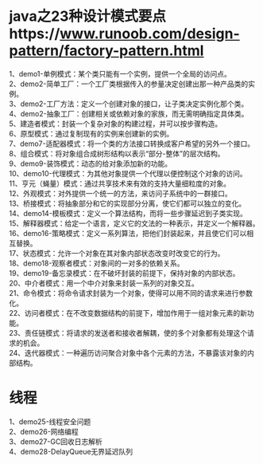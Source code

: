 # java之23种设计模式要点https://www.runoob.com/design-pattern/factory-pattern.html              
1、demo1-单例模式：某个类只能有一个实例，提供一个全局的访问点。       
2、demo2-简单工厂：一个工厂类根据传入的参量决定创建出那一种产品类的实例。      
3、demo2-工厂方法：定义一个创建对象的接口，让子类决定实例化那个类。     
4、demo2-抽象工厂：创建相关或依赖对象的家族，而无需明确指定具体类。     
5、建造者模式：封装一个复杂对象的构建过程，并可以按步骤构造。     
6、原型模式：通过复制现有的实例来创建新的实例。        
7、demo7-适配器模式：将一个类的方法接口转换成客户希望的另外一个接口。    
8、组合模式：将对象组合成树形结构以表示“部分-整体”的层次结构。   
9、demo9-装饰模式：动态的给对象添加新的功能。    
10、demo10-代理模式：为其他对象提供一个代理以便控制这个对象的访问。      
11、亨元（蝇量）模式：通过共享技术来有效的支持大量细粒度的对象。   
12、外观模式：对外提供一个统一的方法，来访问子系统中的一群接口。   
13、桥接模式：将抽象部分和它的实现部分分离，使它们都可以独立的变化。      
14、demo14-模板模式：定义一个算法结构，而将一些步骤延迟到子类实现。     
15、解释器模式：给定一个语言，定义它的文法的一种表示，并定义一个解释器。   
16、demo16-策略模式：定义一系列算法，把他们封装起来，并且使它们可以相互替换。    
17、状态模式：允许一个对象在其对象内部状态改变时改变它的行为。      
18、demo18-观察者模式：对象间的一对多的依赖关系。      
19、demo19-备忘录模式：在不破坏封装的前提下，保持对象的内部状态。      
20、中介者模式：用一个中介对象来封装一系列的对象交互。        
21、命令模式：将命令请求封装为一个对象，使得可以用不同的请求来进行参数化。      
22、访问者模式：在不改变数据结构的前提下，增加作用于一组对象元素的新功能。      
23、责任链模式：将请求的发送者和接收者解耦，使的多个对象都有处理这个请求的机会。       
24、迭代器模式：一种遍历访问聚合对象中各个元素的方法，不暴露该对象的内部结构。            
                
# 线程        
1、demo25-线程安全问题         
2、demo26-网络编程               
3、demo27-GC回收日志解析       
4、demo28-DelayQueue无界延迟队列           
